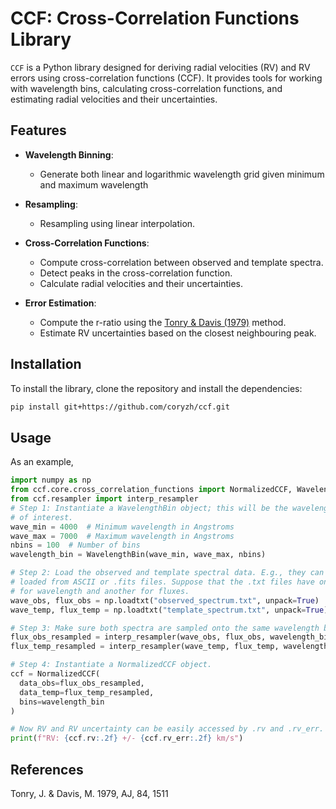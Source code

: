# CCF: Cross-Correlation Functions Library

`CCF` is a Python library designed for deriving radial velocities (RV) and RV errors using cross-correlation functions (CCF). It provides tools for working with wavelength bins, calculating cross-correlation functions, and estimating radial velocities and their uncertainties.

## Features

- **Wavelength Binning**:
  - Generate both linear and logarithmic wavelength grid given minimum and maximum wavelength

- **Resampling**:
  - Resampling using linear interpolation.

- **Cross-Correlation Functions**:
  - Compute cross-correlation between observed and template spectra.
  - Detect peaks in the cross-correlation function.
  - Calculate radial velocities and their uncertainties.

- **Error Estimation**:
  - Compute the r-ratio using the [Tonry & Davis (1979)](https://ui.adsabs.harvard.edu/abs/1979AJ.....84.1511T/abstract) method.
  - Estimate RV uncertainties based on the closest neighbouring peak.

## Installation

To install the library, clone the repository and install the dependencies:

```bash
pip install git+https://github.com/coryzh/ccf.git
```

## Usage

As an example,

```python
import numpy as np
from ccf.core.cross_correlation_functions import NormalizedCCF, WavelengthBin
from ccf.resampler import interp_resampler
# Step 1: Instantiate a WavelengthBin object; this will be the wavelength range
# of interest.
wave_min = 4000  # Minimum wavelength in Angstroms
wave_max = 7000  # Maximum wavelength in Angstroms
nbins = 100  # Number of bins
wavelength_bin = WavelengthBin(wave_min, wave_max, nbins)

# Step 2: Load the observed and template spectral data. E.g., they can be 
# loaded from ASCII or .fits files. Suppose that the .txt files have one column
# for wavelength and another for fluxes.
wave_obs, flux_obs = np.loadtxt("observed_spectrum.txt", unpack=True)
wave_temp, flux_temp = np.loadtxt("template_spectrum.txt", unpack=True)

# Step 3: Make sure both spectra are sampled onto the same wavelength bins.
flux_obs_resampled = interp_resampler(wave_obs, flux_obs, wavelength_bin)
flux_temp_resampled = interp_resampler(wave_temp, flux_temp, wavelength_bin)

# Step 4: Instantiate a NormalizedCCF object.
ccf = NormalizedCCF(
  data_obs=flux_obs_resampled,
  data_temp=flux_temp_resampled,
  bins=wavelength_bin
)

# Now RV and RV uncertainty can be easily accessed by .rv and .rv_err.
print(f"RV: {ccf.rv:.2f} +/- {ccf.rv_err:.2f} km/s")
```


## References
Tonry, J. & Davis, M. 1979, AJ, 84, 1511
